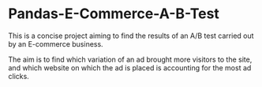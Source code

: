 # Pandas-E-Commerce-A-B-Test

This is a concise project aiming to find the results of an A/B test carried out by an E-commerce business.

The aim is to find which variation of an ad brought more visitors to the site, and which website on which the ad is placed is accounting for the most ad clicks.
